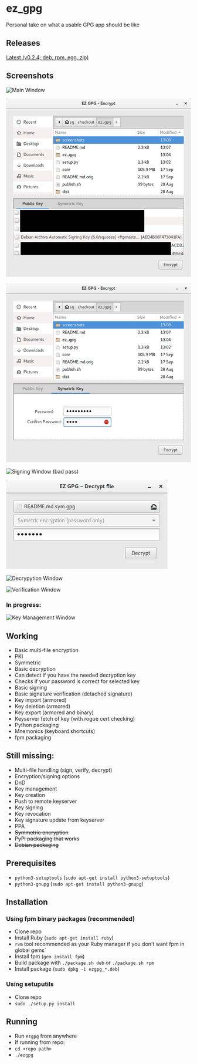 # ez_gpg
Personal take on what a usable GPG app should be like

## Releases

[Latest (v0.2.4; deb, rpm, egg, zip)](https://github.com/sgnn7/ez_gpg/releases "Releases")

## Screenshots

![Main Window](/screenshots/main_screen.png?raw=true "Main Window")

![Encryption Window](/screenshots/encrypt_pki.png?raw=true "Encryption Window (PKI)")

![Encryption Window](/screenshots/encrypt_symmetric.png?raw=true "Encryption Window (Symmetric)")

![Signing Window (bad pass)](/screenshots/sign_bad_pw.png?raw=true "Signing Window (bad pass)")

![Decrypytion Window (symmetric)](/screenshots/decrypt_symmetric.png?raw=true "Decryption Window (symmetric)")

![Decrypytion  Window](/screenshots/decrypt.png?raw=true "Decryption  Window")

![Verification Window](/screenshots/verify.png?raw=true "Verification Window")

### In progress:
![Key Management Window](/screenshots/key_management.png?raw=true "Key Management Window")

## Working
- Basic multi-file encryption
 - PKI
 - Symmetric
- Basic decryption
 - Can detect if you have the needed decryption key
 - Checks if your password is correct for selected key
- Basic signing
- Basic signature verification (detached signature)
- Key import (armored)
- Key deletion (armored)
- Key export (armored and binary)
- Keyserver fetch of key (with rogue cert checking)
- Python packaging
- Mnemonics (keyboard shortcuts)
- fpm packaging

## Still missing:
- Multi-file handling (sign, verify, decrypt)
- Encryption/signing options
- DnD
- Key management
 - Key creation
 - Push to remote keyserver
 - Key signing
 - Key revocation
 - Key signature update from keyserver
- PPA
- <del>Symmetric encryption</del>
- <del>PyPI packaging that works</del>
- <del>Debian packaging</del>

## Prerequisites

- `python3-setuptools` (`sudo apt-get install python3-setuptools`)
- `python3-gnupg` (`sudo apt-get install python3-gnupg`)

## Installation

### Using fpm binary packages (recommended)

- Clone repo
- Install Ruby (`sudo apt-get install ruby`)
 - `rvm` tool recommended as your Ruby manager if you don't want fpm in global gems`
- Install fpm (`gem install fpm`)
- Build package with `./package.sh deb` or `./package.sh rpm`
- Install package (`sudo dpkg -i ezgpg_*.deb`)

### Using setuputils

- Clone repo
- `sudo ./setup.py install`

## Running

- Run `ezgpg` from anywhere
- If running from repo:
 - `cd <repo path>`
 - `./ezgpg`
